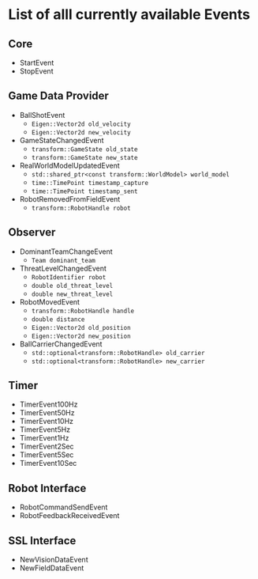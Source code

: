 <!-- Regex to find Events in code: 'class .*?Event' -->

# List of alll currently available Events

## Core
* StartEvent
* StopEvent

## Game Data Provider
* BallShotEvent
    * ` Eigen::Vector2d old_velocity `
    * ` Eigen::Vector2d new_velocity `
* GameStateChangedEvent
    * ` transform::GameState old_state `
    * ` transform::GameState new_state `
* RealWorldModelUpdatedEvent
    * ` std::shared_ptr<const transform::WorldModel> world_model `
    * ` time::TimePoint timestamp_capture `
    * ` time::TimePoint timestamp_sent `
* RobotRemovedFromFieldEvent
    * ` transform::RobotHandle robot `

## Observer
* DominantTeamChangeEvent
    * ` Team dominant_team `
* ThreatLevelChangedEvent
    * ` RobotIdentifier robot `
    * ` double old_threat_level `
    * ` double new_threat_level `
* RobotMovedEvent
    * ` transform::RobotHandle handle `
    * ` double distance `
    * ` Eigen::Vector2d old_position `
    * ` Eigen::Vector2d new_position ` 
* BallCarrierChangedEvent
    * ` std::optional<transform::RobotHandle> old_carrier `
    * ` std::optional<transform::RobotHandle> new_carrier `

## Timer
* TimerEvent100Hz
* TimerEvent50Hz
* TimerEvent10Hz
* TimerEvent5Hz
* TimerEvent1Hz
* TimerEvent2Sec
* TimerEvent5Sec
* TimerEvent10Sec

## Robot Interface 
* RobotCommandSendEvent
* RobotFeedbackReceivedEvent

## SSL Interface 
* NewVisionDataEvent
* NewFieldDataEvent

